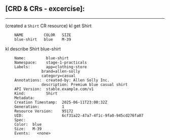 ## [CRD & CRs - excercise]:
----------
(created a `Shirt` CR resource)
kl get Shirt

        NAME         COLOR   SIZE
        blue-shirt   blue    M-39

kl describe Shirt blue-shirt

        Name:         blue-shirt
        Namespace:    stage-1-practicals
        Labels:       app=clothing-store
                    brand=allen-solly
                    category=casual
        Annotations:  created-by: Allen Solly Inc.
                    description: Premium blue casual shirt
        API Version:  stable.example.com/v1
        Kind:         Shirt
        Metadata:
        Creation Timestamp:  2025-06-11T23:00:32Z
        Generation:          1
        Resource Version:    95172
        UID:                 6cf31a22-47a7-4f1c-9fa0-945cd276fa07
        Spec:
        Color:  blue
        Size:   M-39
        Events:   <none>



        